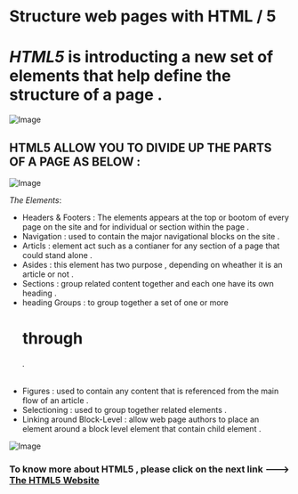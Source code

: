 # Structure web pages with HTML / 5 


# *HTML5* is introducting a new set of elements that help define the structure of a page .

![Image](https://www.hostinger.com/tutorials/wp-content/uploads/sites/2/2017/03/difference-between-html-and-html5.png)

## HTML5 ALLOW YOU TO DIVIDE UP THE PARTS OF A PAGE AS BELOW : 

![Image](https://mobile.developer.com/imagesvr_ce/3977/Figure01.png)


*The Elements*:

* Headers & Footers :  The elements appears at the top or bootom of every page on the site and for individual or section within the page .  
* Navigation : used to contain the major navigational blocks on the site .
* Articls : element act such as a contianer for any section of a page that could stand alone . 
* Asides : this element has two purpose , depending on wheather it is an article or not . 
* Sections : group related content together and each one have its own heading . 
* heading Groups : to group together a set of one or more <h1> through <h6> . 
* Figures : used to contain any content that is referenced from the main flow of an article . 
* Selectioning : used to group together related elements . 
* Linking around Block-Level : allow web page authors to place an <a> element around a block level element that contain child element . 


![Image](https://codebridgeplus.com/public/wp-content/uploads/html-semantic.jpg)


### To know more about HTML5 , please click on the next link ---> [The HTML5 Website ](https://codebridgeplus.com/html5-semantic-elements/) 